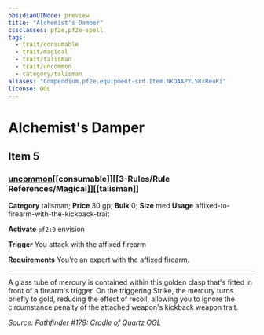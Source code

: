 ```yaml
---
obsidianUIMode: preview
title: "Alchemist's Damper"
cssclasses: pf2e,pf2e-spell
tags:
  - trait/consumable
  - trait/magical
  - trait/talisman
  - trait/uncommon
  - category/talisman
aliases: "Compendium.pf2e.equipment-srd.Item.NKOAAPYL5RxReuKi"
license: OGL
---
```

# Alchemist's Damper
## Item 5
### [uncommon](uncommon.md "Uncommon Rarity Trait")[[consumable]][[3-Rules/Rule References/Magical]][[talisman]]

**Category** talisman; 
**Price** 30 gp; 
**Bulk** 0; **Size** med
**Usage** affixed-to-firearm-with-the-kickback-trait

**Activate** `pf2:0` envision

**Trigger** You attack with the affixed firearm

**Requirements** You're an expert with the affixed firearm.

* * *

A glass tube of mercury is contained within this golden clasp that's fitted in front of a firearm's trigger. On the triggering Strike, the mercury turns briefly to gold, reducing the effect of recoil, allowing you to ignore the circumstance penalty of the attached weapon's kickback weapon trait.

*Source: Pathfinder #179: Cradle of Quartz*
*OGL*